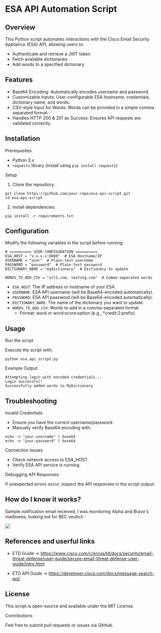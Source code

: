 # ESA API Automation Script

## Overview

This Python script automates interactions with the Cisco Email Security Appliance (ESA) API, allowing users to:

- Authenticate and retrieve a JWT token
- Fetch available dictionaries
- Add words to a specified dictionary

## Features

- Base64 Encoding: Automatically encodes username and password.
- Customizable Inputs: User-configurable ESA hostname, credentials, dictionary name, and words.
- CSV-style Input for Words: Words can be provided in a simple comma-separated format.
- Handles HTTP 200 & 201 as Success: Ensures API requests are validated correctly.

## Installation

Prerequisites

- Python 3.x
- `requests` library (install using `pip install requests`)

Setup

1. Clone the repository:
```
git clone https://github.com/your-repo/esa-api-script.git
cd esa-api-script
```
2. Install dependencies:
```
pip install -r requirements.txt
```
## Configuration

Modify the following variables in the script before running:
```
# ========== USER CONFIGURATION ==========
ESA_HOST = "x.x.x.x:6080"  # ESA Hostname/IP
USERNAME = "user"  # Plain-text username
PASSWORD = "password"  # Plain-text password
DICTIONARY_NAME = "mydictionary"  # Dictionary to update

WORDS_TO_ADD_CSV = "url1.com, testing.com"  # Comma-separated words
```
- `ESA_HOST`: The IP address or hostname of your ESA.
- `USERNAME`: ESA API username (will be Base64-encoded automatically).
- `PASSWORD`: ESA API password (will be Base64-encoded automatically).
- `DICTIONARY_NAME`: The name of the dictionary you want to update.
- `WORDS_TO_ADD_CSV`: Words to add in a comma-separated format.
  - Format: word or word:score:option (e.g., *credit:2:prefix).

## Usage

Run the script

Execute the script with:
```
python esa_api_script.py
```
Example Output
```
Attempting login with encoded credentials...
Login successful!
Successfully added words to MyDictionary
```
## Troubleshooting

Invalid Credentials

- Ensure you have the correct username/password.
- Manually verify Base64 encoding with:
```
echo -n "your-username" | base64
echo -n "your-password" | base64
```
Connection Issues

- Check network access to ESA_HOST.
- Verify ESA API service is running.

Debugging API Responses

If unexpected errors occur, inspect the API responses in the script output.


## How do I know it works?

Sample notification email received, I was monitoring Alpha and Bravo's mailboxes; looking out for BEC verdict:-

![](notification.jpg)



## References and userful links

- ETD Guide -> https://www.cisco.com/c/en/us/td/docs/security/email-threat-defense/user-guide/secure-email-threat-defense-user-guide/intro.html

- ETD API Guide -> https://developer.cisco.com/docs/message-search-api/





## License

This script is open-source and available under the MIT License.

Contributions

Feel free to submit pull requests or issues via GitHub.



